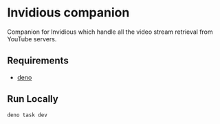 # Invidious companion

Companion for Invidious which handle all the video stream retrieval from YouTube servers.

## Requirements

- [deno](https://docs.deno.com/runtime/)  

## Run Locally

```
deno task dev
```